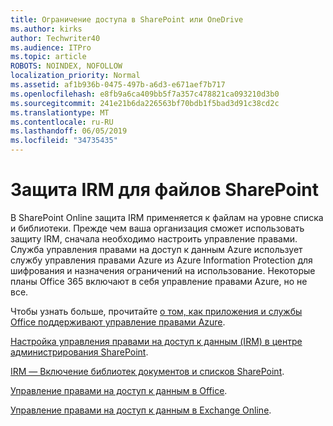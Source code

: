 ```yaml
---
title: Ограничение доступа в SharePoint или OneDrive
ms.author: kirks
author: Techwriter40
ms.audience: ITPro
ms.topic: article
ROBOTS: NOINDEX, NOFOLLOW
localization_priority: Normal
ms.assetid: af1b936b-0475-497b-a6d3-e671aef7b717
ms.openlocfilehash: e8fb9a6ca409bb5f7a357c478821ca093210d3b0
ms.sourcegitcommit: 241e21b6da226563bf70bdb1f5bad3d91c38cd2c
ms.translationtype: MT
ms.contentlocale: ru-RU
ms.lasthandoff: 06/05/2019
ms.locfileid: "34735435"
---
```

# <a name="irm-protection-to-sharepoint-files"></a>Защита IRM для файлов SharePoint


В SharePoint Online защита IRM применяется к файлам на уровне списка и библиотеки. Прежде чем ваша организация сможет использовать защиту IRM, сначала необходимо настроить управление правами. Служба управления правами на доступ к данным Azure использует службу управления правами Azure из Azure Information Protection для шифрования и назначения ограничений на использование. Некоторые планы Office 365 включают в себя управление правами Azure, но не все. 

Чтобы узнать больше, прочитайте [о том, как приложения и службы Office поддерживают управление правами Azure](https://docs.microsoft.com/azure/information-protection/understand-explore/office-apps-services-support).

[Настройка управления правами на доступ к данным (IRM) в центре администрирования SharePoint](https://docs.microsoft.com/en-us/office365/securitycompliance/set-up-irm-in-sp-admin-center).

[IRM — Включение библиотек документов и списков SharePoint](https://docs.microsoft.com/en-us/office365/securitycompliance/set-up-irm-in-sp-admin-center#irm-enable-sharepoint-document-libraries-and-lists).

[Управление правами на доступ к данным в Office](https://support.office.com/en-US/Article/Information-Rights-Management-in-Office-c7a70797-6b1e-493f-acf7-92a39b85e30c).

[Управление правами на доступ к данным в Exchange Online](https://docs.microsoft.com/en-us/office365/SecurityCompliance/information-rights-management-in-exchange-online).


